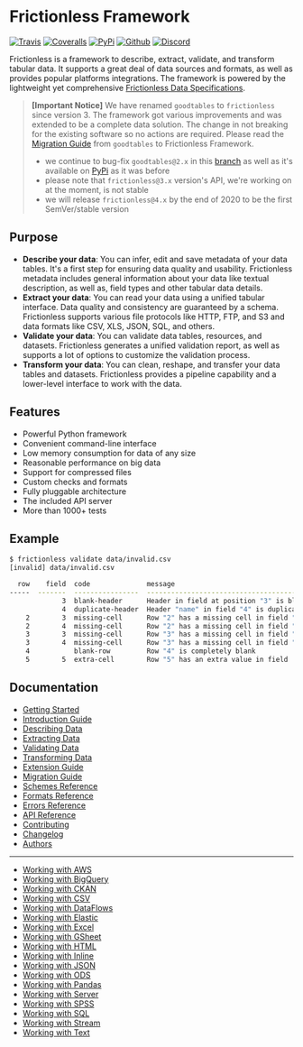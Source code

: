 # Frictionless Framework

[![Travis](https://img.shields.io/travis/frictionlessdata/frictionless-py/master.svg)](https://travis-ci.org/frictionlessdata/frictionless-py)
[![Coveralls](http://img.shields.io/coveralls/frictionlessdata/frictionless-py.svg?branch=master)](https://coveralls.io/r/frictionlessdata/frictionless-py?branch=master)
[![PyPi](https://img.shields.io/pypi/v/frictionless.svg)](https://pypi.python.org/pypi/frictionless)
[![Github](https://img.shields.io/badge/github-master-brightgreen)](https://github.com/frictionlessdata/frictionless-py)
[![Discord](https://img.shields.io/badge/chat-discord-brightgreen)](https://discord.com/channels/695635777199145130/695635777199145133)

Frictionless is a framework to describe, extract, validate, and transform tabular data. It supports a great deal of data sources and formats, as well as provides popular platforms integrations. The framework is powered by the lightweight yet comprehensive [Frictionless Data Specifications](https://specs.frictionlessdata.io/).

> **[Important Notice]** We have renamed `goodtables` to `frictionless` since version 3. The framework got various improvements and was extended to be a complete data solution. The change in not breaking for the existing software so no actions are required. Please read the [Migration Guide](https://github.com/frictionlessdata/frictionless-py/blob/master/docs/target/migration-guide/README.md) from `goodtables` to Frictionless Framework.
> - we continue to bug-fix `goodtables@2.x` in this [branch](https://github.com/frictionlessdata/goodtables-py/tree/goodtables) as well as it's available on [PyPi](https://pypi.org/project/goodtables/) as it was before
> - please note that `frictionless@3.x` version's API, we're working on at the moment, is not stable
> - we will release `frictionless@4.x` by the end of 2020 to be the first SemVer/stable version

## Purpose

- **Describe your data**: You can infer, edit and save metadata of your data tables. It's a first step for ensuring data quality and usability. Frictionless metadata includes general information about your data like textual description, as well as, field types and other tabular data details.
- **Extract your data**: You can read your data using a unified tabular interface. Data quality and consistency are guaranteed by a schema. Frictionless supports various file protocols like HTTP, FTP, and S3 and data formats like CSV, XLS, JSON, SQL, and others.
- **Validate your data**: You can validate data tables, resources, and datasets. Frictionless generates a unified validation report, as well as supports a lot of options to customize the validation process.
- **Transform your data**: You can clean, reshape, and transfer your data tables and datasets. Frictionless provides a pipeline capability and a lower-level interface to work with the data.

## Features

- Powerful Python framework
- Convenient command-line interface
- Low memory consumption for data of any size
- Reasonable performance on big data
- Support for compressed files
- Custom checks and formats
- Fully pluggable architecture
- The included API server
- More than 1000+ tests

## Example

```bash
$ frictionless validate data/invalid.csv
[invalid] data/invalid.csv

  row    field  code              message
-----  -------  ----------------  --------------------------------------------
             3  blank-header      Header in field at position "3" is blank
             4  duplicate-header  Header "name" in field "4" is duplicated
    2        3  missing-cell      Row "2" has a missing cell in field "field3"
    2        4  missing-cell      Row "2" has a missing cell in field "name2"
    3        3  missing-cell      Row "3" has a missing cell in field "field3"
    3        4  missing-cell      Row "3" has a missing cell in field "name2"
    4           blank-row         Row "4" is completely blank
    5        5  extra-cell        Row "5" has an extra value in field  "5"
```

## Documentation

- [Getting Started](https://github.com/frictionlessdata/frictionless-py/blob/master/docs/target/getting-started/README.md)
- [Introduction Guide](https://github.com/frictionlessdata/frictionless-py/blob/master/docs/target/introduction-guide/README.md)
- [Describing Data](https://github.com/frictionlessdata/frictionless-py/blob/master/docs/target/describing-data/README.md)
- [Extracting Data](https://github.com/frictionlessdata/frictionless-py/blob/master/docs/target/extracting-data/README.md)
- [Validating Data](https://github.com/frictionlessdata/frictionless-py/blob/master/docs/target/validating-data/README.md)
- [Transforming Data](https://github.com/frictionlessdata/frictionless-py/blob/master/docs/target/transforming-data/README.md)
- [Extension Guide](https://github.com/frictionlessdata/frictionless-py/blob/master/docs/target/extension-guide/README.md)
- [Migration Guide](https://github.com/frictionlessdata/frictionless-py/blob/master/docs/target/migration-guide/README.md)
- [Schemes Reference](https://github.com/frictionlessdata/frictionless-py/blob/master/docs/target/schemes-reference/README.md)
- [Formats Reference](https://github.com/frictionlessdata/frictionless-py/blob/master/docs/target/formats-reference/README.md)
- [Errors Reference](https://github.com/frictionlessdata/frictionless-py/blob/master/docs/target/errors-reference/README.md)
- [API Reference](https://github.com/frictionlessdata/frictionless-py/blob/master/docs/target/api-reference/README.md)
- [Contributing](https://github.com/frictionlessdata/frictionless-py/blob/master/docs/target/contributing/README.md)
- [Changelog](https://github.com/frictionlessdata/frictionless-py/blob/master/docs/target/changelog/README.md)
- [Authors](https://github.com/frictionlessdata/frictionless-py/blob/master/docs/target/authors/README.md)
---
- [Working with AWS](https://github.com/frictionlessdata/frictionless-py/blob/master/docs/target/working-with-aws/README.md)
- [Working with BigQuery](https://github.com/frictionlessdata/frictionless-py/blob/master/docs/target/working-with-bigquery/README.md)
- [Working with CKAN](https://github.com/frictionlessdata/frictionless-py/blob/master/docs/target/working-with-ckan/README.md)
- [Working with CSV](https://github.com/frictionlessdata/frictionless-py/blob/master/docs/target/working-with-csv/README.md)
- [Working with DataFlows](https://github.com/frictionlessdata/frictionless-py/blob/master/docs/target/working-with-dataflows/README.md)
- [Working with Elastic](https://github.com/frictionlessdata/frictionless-py/blob/master/docs/target/working-with-elastic/README.md)
- [Working with Excel](https://github.com/frictionlessdata/frictionless-py/blob/master/docs/target/working-with-excel/README.md)
- [Working with GSheet](https://github.com/frictionlessdata/frictionless-py/blob/master/docs/target/working-with-gsheet/README.md)
- [Working with HTML](https://github.com/frictionlessdata/frictionless-py/blob/master/docs/target/working-with-html/README.md)
- [Working with Inline](https://github.com/frictionlessdata/frictionless-py/blob/master/docs/target/working-with-inline/README.md)
- [Working with JSON](https://github.com/frictionlessdata/frictionless-py/blob/master/docs/target/working-with-json/README.md)
- [Working with ODS](https://github.com/frictionlessdata/frictionless-py/blob/master/docs/target/working-with-ods/README.md)
- [Working with Pandas](https://github.com/frictionlessdata/frictionless-py/blob/master/docs/target/working-with-pandas/README.md)
- [Working with Server](https://github.com/frictionlessdata/frictionless-py/blob/master/docs/target/working-with-server/README.md)
- [Working with SPSS](https://github.com/frictionlessdata/frictionless-py/blob/master/docs/target/working-with-spss/README.md)
- [Working with SQL](https://github.com/frictionlessdata/frictionless-py/blob/master/docs/target/working-with-sql/README.md)
- [Working with Stream](https://github.com/frictionlessdata/frictionless-py/blob/master/docs/target/working-with-stream/README.md)
- [Working with Text](https://github.com/frictionlessdata/frictionless-py/blob/master/docs/target/working-with-text/README.md)
